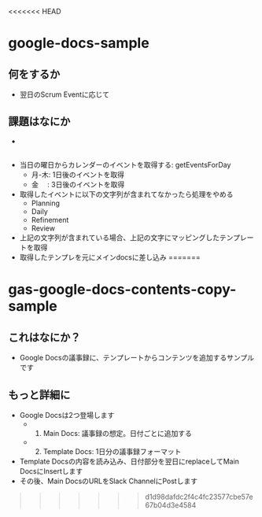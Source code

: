 <<<<<<< HEAD
# google-docs-sample

## 何をするか
- 翌日のScrum Eventに応じて

## 課題はなにか
- 

##
- 当日の曜日からカレンダーのイベントを取得する: getEventsForDay
  - 月-木: 1日後のイベントを取得
  - 金　 : 3日後のイベントを取得
- 取得したイベントに以下の文字列が含まれてなかったら処理をやめる
  - Planning
  - Daily
  - Refinement
  - Review
- 上記の文字列が含まれている場合、上記の文字にマッピングしたテンプレートを取得
- 取得したテンプレを元にメインdocsに差し込み
=======
# gas-google-docs-contents-copy-sample

## これはなにか？
- Google Docsの議事録に、テンプレートからコンテンツを追加するサンプルです

## もっと詳細に
- Google Docsは2つ登場します
    - 1. Main Docs: 議事録の想定。日付ごとに追加する
    - 2. Template Docs: 1日分の議事録フォーマット
- Template Docsの内容を読み込み、日付部分を翌日にreplaceしてMain DocsにInsertします
- その後、Main DocsのURLをSlack ChannelにPostします
>>>>>>> d1d98dafdc2f4c4fc23577cbe57e67b04d3e4584
